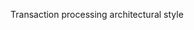 <span id="title">Transaction processing architectural style</span>

<div id="body">

<include src="what/unit-inParent-asPanel.md" boilerplate />

</div>
